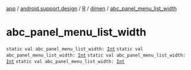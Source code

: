 [app](../../../index.md) / [android.support.design](../../index.md) / [R](../index.md) / [dimen](index.md) / [abc_panel_menu_list_width](.)

# abc_panel_menu_list_width

`static val abc_panel_menu_list_width: `[`Int`](https://kotlinlang.org/api/latest/jvm/stdlib/kotlin/-int/index.html)
`static val abc_panel_menu_list_width: `[`Int`](https://kotlinlang.org/api/latest/jvm/stdlib/kotlin/-int/index.html)
`static val abc_panel_menu_list_width: `[`Int`](https://kotlinlang.org/api/latest/jvm/stdlib/kotlin/-int/index.html)
`static val abc_panel_menu_list_width: `[`Int`](https://kotlinlang.org/api/latest/jvm/stdlib/kotlin/-int/index.html)
